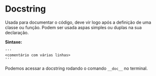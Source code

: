 # Docstring

Usada para documentar o código, deve vir logo após a definição de uma classe ou função. Podem ser usada aspas simples ou duplas na sua declaração.

**Sintaxe:**

```
'''
<comentário com várias linhas>
'''
```

Podemos acessar a docstring rodando o comando `__doc__` no terminal.